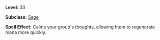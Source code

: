 <!-- TITLE: Spell: Boon Of The Clear Mind -->

**Level:** 33

**Subclass:** [Sage](sage)

**Spell Effect:** Calms your group's thoughts, allowing htem to regenerate mana more quickly.